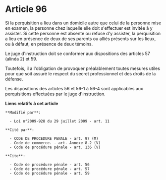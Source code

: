 # Article 96

Si la perquisition a lieu dans un domicile autre que celui de la personne mise en examen, la personne chez laquelle elle doit
s'effectuer est invitée à y assister. Si cette personne est absente ou refuse d'y assister, la perquisition a lieu en
présence de deux de ses parents ou alliés présents sur les lieux, ou à défaut, en présence de deux témoins. 

Le juge d'instruction doit se conformer aux dispositions des articles 57 (alinéa 2) et 59. 

Toutefois, il a l'obligation de provoquer préalablement toutes mesures utiles pour que soit assuré le respect du secret
professionnel et des droits de la défense. 

Les dispositions des articles 56 et 56-1 à 56-4 sont applicables aux perquisitions effectuées par le juge d'instruction.

**Liens relatifs à cet article**

	**Modifié par**:

	  - Loi n°2009-928 du 29 juillet 2009 - art. 11

	**Cité par**:

	  - CODE DE PROCEDURE PENALE - art. 97 (M)
	  - Code de commerce. - art. Annexe 8-2 (V)
	  - Code de procédure pénale - art. 136 (V)

	**Cite**:

	  - Code de procédure pénale - art. 56
	  - Code de procédure pénale - art. 57
	  - Code de procédure pénale - art. 59
